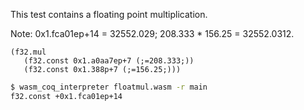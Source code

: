 This test contains a floating point multiplication.

Note: 0x1.fca01ep+14 = 32552.029; 208.333 * 156.25 = 32552.0312.

```wasm
(f32.mul
   (f32.const 0x1.a0aa7ep+7 (;=208.333;))
   (f32.const 0x1.388p+7 (;=156.25;)))
```

```sh
$ wasm_coq_interpreter floatmul.wasm -r main
f32.const +0x1.fca01ep+14

```
